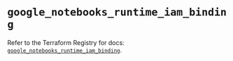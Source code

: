 # `google_notebooks_runtime_iam_binding`

Refer to the Terraform Registry for docs: [`google_notebooks_runtime_iam_binding`](https://registry.terraform.io/providers/drfaust92/google/4.16.4/docs/resources/notebooks_runtime_iam_binding).
